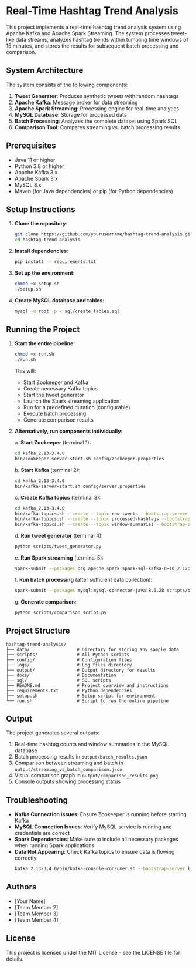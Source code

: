# Real-Time Hashtag Trend Analysis

This project implements a real-time hashtag trend analysis system using Apache Kafka and Apache Spark Streaming. The system processes tweet-like data streams, analyzes hashtag trends within tumbling time windows of 15 minutes, and stores the results for subsequent batch processing and comparison.

## System Architecture

The system consists of the following components:

1. **Tweet Generator**: Produces synthetic tweets with random hashtags
2. **Apache Kafka**: Message broker for data streaming
3. **Apache Spark Streaming**: Processing engine for real-time analytics
4. **MySQL Database**: Storage for processed data
5. **Batch Processing**: Analyzes the complete dataset using Spark SQL
6. **Comparison Tool**: Compares streaming vs. batch processing results

## Prerequisites

- Java 11 or higher
- Python 3.8 or higher
- Apache Kafka 3.x
- Apache Spark 3.x
- MySQL 8.x
- Maven (for Java dependencies) or pip (for Python dependencies)

## Setup Instructions

1. **Clone the repository**:
   ```bash
   git clone https://github.com/yourusername/hashtag-trend-analysis.git
   cd hashtag-trend-analysis
   ```

2. **Install dependencies**:
   ```bash
   pip install -r requirements.txt
   ```

3. **Set up the environment**:
   ```bash
   chmod +x setup.sh
   ./setup.sh
   ```

4. **Create MySQL database and tables**:
   ```bash
   mysql -u root -p < sql/create_tables.sql
   ```

## Running the Project

1. **Start the entire pipeline**:
   ```bash
   chmod +x run.sh
   ./run.sh
   ```

   This will:
   - Start Zookeeper and Kafka
   - Create necessary Kafka topics
   - Start the tweet generator
   - Launch the Spark streaming application
   - Run for a predefined duration (configurable)
   - Execute batch processing
   - Generate comparison results

2. **Alternatively, run components individually**:

   a. **Start Zookeeper** (terminal 1):
   ```bash
   cd kafka_2.13-3.4.0
   bin/zookeeper-server-start.sh config/zookeeper.properties
   ```

   b. **Start Kafka** (terminal 2):
   ```bash
   cd kafka_2.13-3.4.0
   bin/kafka-server-start.sh config/server.properties
   ```

   c. **Create Kafka topics** (terminal 3):
   ```bash
   cd kafka_2.13-3.4.0
   bin/kafka-topics.sh --create --topic raw-tweets --bootstrap-server localhost:9092 --partitions 3 --replication-factor 1
   bin/kafka-topics.sh --create --topic processed-hashtags --bootstrap-server localhost:9092 --partitions 3 --replication-factor 1
   bin/kafka-topics.sh --create --topic window-summaries --bootstrap-server localhost:9092 --partitions 3 --replication-factor 1
   ```

   d. **Run tweet generator** (terminal 4):
   ```bash
   python scripts/tweet_generator.py
   ```

   e. **Run Spark streaming** (terminal 5):
   ```bash
   spark-submit --packages org.apache.spark:spark-sql-kafka-0-10_2.12:3.3.2,mysql:mysql-connector-java:8.0.28 scripts/spark_streaming_app.py
   ```

   f. **Run batch processing** (after sufficient data collection):
   ```bash
   spark-submit --packages mysql:mysql-connector-java:8.0.28 scripts/batch_processing.py
   ```

   g. **Generate comparison**:
   ```bash
   python scripts/comparison_script.py
   ```

## Project Structure

```
hashtag-trend-analysis/
├── data/                  # Directory for storing any sample data
├── scripts/               # All Python scripts 
├── config/                # Configuration files
├── logs/                  # Log files directory
├── output/                # Output directory for results
├── docs/                  # Documentation
├── sql/                   # SQL scripts
├── README.md              # Project overview and instructions
├── requirements.txt       # Python dependencies
├── setup.sh               # Setup script for environment
└── run.sh                 # Script to run the entire pipeline
```

## Output

The project generates several outputs:
1. Real-time hashtag counts and window summaries in the MySQL database
2. Batch processing results in `output/batch_results.json`
3. Comparison between streaming and batch in `output/streaming_vs_batch_comparison.json`
4. Visual comparison graph in `output/comparison_results.png`
5. Console outputs showing processing status

## Troubleshooting

- **Kafka Connection Issues**: Ensure Zookeeper is running before starting Kafka
- **MySQL Connection Issues**: Verify MySQL service is running and credentials are correct
- **Spark Dependencies**: Make sure to include all necessary packages when running Spark applications
- **Data Not Appearing**: Check Kafka topics to ensure data is flowing correctly:
  ```bash
  kafka_2.13-3.4.0/bin/kafka-console-consumer.sh --bootstrap-server localhost:9092 --topic raw-tweets --from-beginning
  ```

## Authors

- [Your Name]
- [Team Member 2]
- [Team Member 3]
- [Team Member 4]

## License

This project is licensed under the MIT License - see the LICENSE file for details.